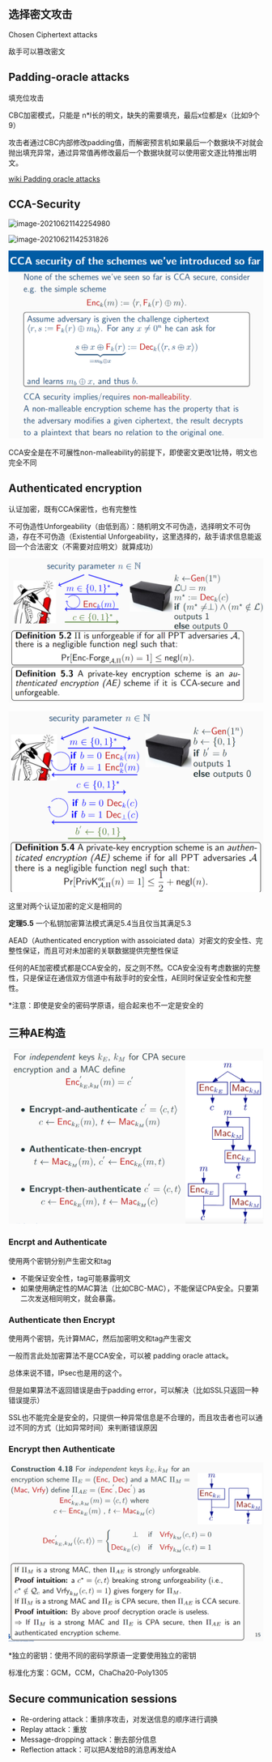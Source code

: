 ## 选择密文攻击

Chosen Ciphertext attacks

敌手可以篡改密文

## Padding-oracle attacks

填充位攻击

CBC加密模式，只能是 n*l长的明文，缺失的需要填充，最后x位都是x（比如9个9）

攻击者通过CBC内部修改padding值，而解密预言机如果最后一个数据块不对就会抛出填充异常，通过异常值再修改最后一个数据块就可以使用密文逐比特推出明文。

[wiki Padding oracle attacks](https://en.wikipedia.org/wiki/Padding_oracle_attack)

## CCA-Security

![image-20210621142254980](C:\Users\admin\Desktop\StudyNotes\Cryptology\现代密码理论\image\image-20210621142254980.png)

![image-20210621142531826](C:\Users\admin\Desktop\StudyNotes\Cryptology\现代密码理论\image\image-20210621142531826.png)

![image-20210621143149323](image/image-20210621143149323.png)

CCA安全是在不可展性non-malleability的前提下，即使密文更改1比特，明文也完全不同

## Authenticated encryption

认证加密，既有CCA保密性，也有完整性

不可伪造性Unforgeability（由低到高）：随机明文不可伪造，选择明文不可伪造，存在不可伪造（Existential Unforgeability，这里选择的，敌手请求信息能返回一个合法密文（不需要对应明文）就算成功）

![image-20210621143750442](image/image-20210621143750442.png)



![image-20210621143805985](image/image-20210621143805985.png)

这里对两个认证加密的定义是相同的

**定理5.5** 一个私钥加密算法模式满足5.4当且仅当其满足5.3

AEAD（Authenticated encryption with assoiciated data）对密文的安全性、完整性保证，而且可对未加密的关联数据提供完整性保证

任何的AE加密模式都是CCA安全的，反之则不然。CCA安全没有考虑数据的完整性，只是保证在通信双方信道中有敌手时的安全性，AE同时保证安全性和完整性。

*注意：即使是安全的密码学原语，组合起来也不一定是安全的

## 三种AE构造

![image-20210621144830975](image/image-20210621144830975.png)

### Encrpt and Authenticate

使用两个密钥分别产生密文和tag

- 不能保证安全性，tag可能暴露明文
- 如果使用确定性的MAC算法（比如CBC-MAC），不能保证CPA安全。只要第二次发送相同明文，就会暴露。

### Authenticate then Encrypt

使用两个密钥，先计算MAC，然后加密明文和tag产生密文

一般而言此处加密算法不是CCA安全，可以被 padding oracle attack。

总体来说不错，IPsec也是用的这个。

但是如果算法不返回错误是由于padding error，可以解决（比如SSL只返回一种错误提示）

SSL也不能完全是安全的，只提供一种异常信息是不合理的，而且攻击者也可以通过不同的方式（比如异常时间）来判断错误原因

### Encrypt then Authenticate

![image-20210621151031827](image/image-20210621151031827.png)

*独立的密钥：使用不同的密码学原语一定要使用独立的密钥

标准化方案：GCM，CCM，ChaCha20-Poly1305

## Secure communication sessions

- Re-ordering attack：重排序攻击，对发送信息的顺序进行调换
- Replay attack：重放
- Message-dropping attack：删去部分信息
- Reflection attack：可以把A发给B的消息再发给A